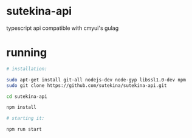 # sutekina-api
typescript api compatible with cmyui's gulag

# running
```bash
# installation:

sudo apt-get install git-all nodejs-dev node-gyp libssl1.0-dev npm
sudo git clone https://github.com/sutekina/sutekina-api.git

cd sutekina-api

npm install

# starting it:

npm run start
```
